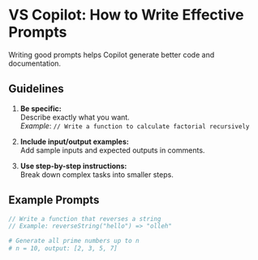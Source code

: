 # VS Copilot: How to Write Effective Prompts

Writing good prompts helps Copilot generate better code and documentation.

## Guidelines

1. **Be specific:**  
   Describe exactly what you want.  
   _Example_: `// Write a function to calculate factorial recursively`

2. **Include input/output examples:**  
   Add sample inputs and expected outputs in comments.

3. **Use step-by-step instructions:**  
   Break down complex tasks into smaller steps.

## Example Prompts

```js
// Write a function that reverses a string
// Example: reverseString("hello") => "olleh"
```

```python
# Generate all prime numbers up to n
# n = 10, output: [2, 3, 5, 7]
```